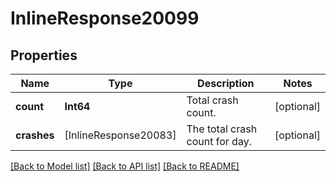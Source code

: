 # InlineResponse20099

## Properties
Name | Type | Description | Notes
------------ | ------------- | ------------- | -------------
**count** | **Int64** | Total crash count. | [optional] 
**crashes** | [InlineResponse20083] | The total crash count for day. | [optional] 

[[Back to Model list]](../README.md#documentation-for-models) [[Back to API list]](../README.md#documentation-for-api-endpoints) [[Back to README]](../README.md)


